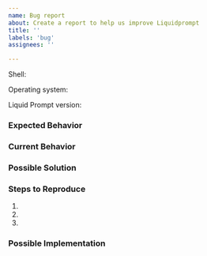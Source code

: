 ```yaml
---
name: Bug report
about: Create a report to help us improve Liquidprompt
title: ''
labels: 'bug'
assignees: ''

---
```

<!--- Provide a general summary of the issue in the title above -->

<!---
  Shell name and version.
  Find with
  `echo $BASH_VERSION`
  or
  `echo $ZSH_VERSION`
  Example: "bash 4.4.19(1)-release"
-->
Shell: 
<!---
  Operating system name and version.
  Find with
  `uname -a`
  and either
  `lsb_release -a` or `cat /etc/*release` or `cat /etc/issue*` or `cat /proc/version`
  Example: "Linux 4.18.0-147.8.1.el8_1.x86_64, CentOS release 8.1.1911 (Core)"
-->
Operating system: 
<!---
  Liquidprompt version, tag and/or commit.
  Find with
  `git rev-parse HEAD` in the liquidprompt repo.
  Please only report bugs that you have tested against the master branch
  Example: "aece92c2bffdb90e28cd0aa552ea4dfad5d96643"
-->
Liquid Prompt version: 

### Expected Behavior
<!--- Tell us what should happen -->

### Current Behavior
<!--- Tell us what happens instead of the expected behavior -->

### Possible Solution
<!--- Optional, suggest a fix for the bug, -->

### Steps to Reproduce
<!--- Provide an unambiguous set of steps to reproduce this bug.
      Include code to reproduce, if relevant -->
1.
2.
3.

### Possible Implementation
<!--- Optional, suggest an idea for fixing the bug -->

